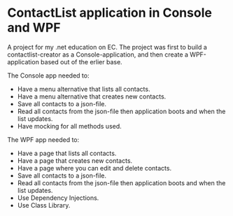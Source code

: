 # ContactList application in Console and WPF

A project for my .net education on EC. The project was first to build a contactlist-creator as a Console-application, and then create a WPF-application based out of the erlier base. 

The Console app needed to:
- Have a menu alternative that lists all contacts.
- Have a menu alternative that creates new contacts.
- Save all contacts to a json-file.
- Read all contacts from the json-file then application boots and when the list updates.
- Have mocking for all methods used.

The WPF app needed to:
- Have a page that lists all contacts.
- Have a page that creates new contacts.
- Have a page where you can edit and delete contacts.
- Save all contacts to a json-file.
- Read all contacts from the json-file then application boots and when the list updates.
- Use Dependency Injections.
- Use Class Library.
